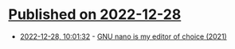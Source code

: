# [Published on 2022-12-28](index.md)

* [2022-12-28, 10:01:32](https://news.ycombinator.com/item?id=34159341) - [GNU nano is my editor of choice (2021)](https://ariadne.space/2021/08/13/gnu-nano-is-my-editor-of-choice/)
